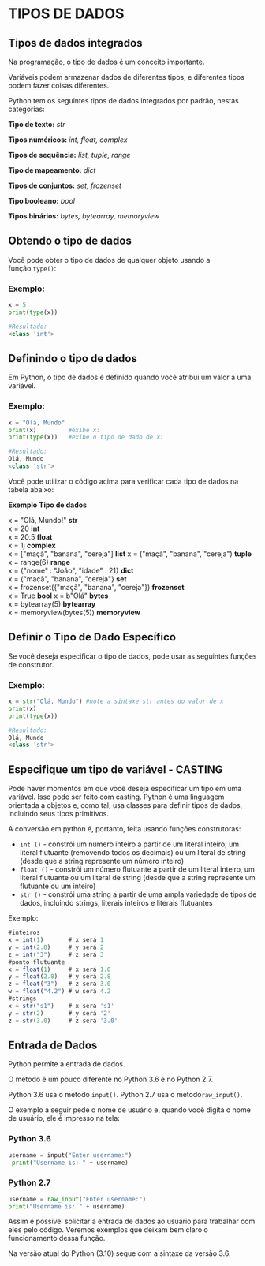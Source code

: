 # TIPOS DE DADOS

## Tipos de dados integrados

Na programação, o tipo de dados é um conceito importante.

Variáveis podem armazenar dados de diferentes tipos, e diferentes tipos podem fazer coisas diferentes.

Python tem os seguintes tipos de dados integrados por padrão, nestas categorias:

**Tipo de texto:** _str_

**Tipos numéricos:** _int, float, complex_

**Tipos de sequência:** _list, tuple, range_

**Tipo de mapeamento:** _dict_

**Tipos de conjuntos:** _set, frozenset_

**Tipo booleano:** _bool_

**Tipos binários:** _bytes, bytearray, memoryview_

## Obtendo o tipo de dados

Você pode obter o tipo de dados de qualquer objeto usando a função `type()`:

### Exemplo:

```python
x = 5
print(type(x))

#Resultado:
<class 'int'>
```

## Definindo o tipo de dados

Em Python, o tipo de dados é definido quando você atribui um valor a uma variável.

### Exemplo:

```python
x = "Olá, Mundo"
print(x)         #exibe x:
print(type(x))   #exibe o tipo de dado de x:

#Resultado:
Olá, Mundo
<class 'str'>
```

Você pode utilizar o código acima para verificar cada tipo de dados na tabela abaixo:

**Exemplo**                             **Tipo de dados** 

x = "Olá, Mundo!"	                          **str**	
x = 20	                                     **int**	
x = 20.5	                                   **float**	
x = 1j	                                     **complex**	
x = ["maçã", "banana", "cereja"]	           **list**	
x = ("maçã", "banana", "cereja")	           **tuple**	
x = range(6)	                               **range**	
x = {"nome" : "João", "idade" : 21}	        **dict**	
x = {"maçã", "banana", "cereja"}	           **set**	
x = frozenset({"maçã", "banana", "cereja"}) **frozenset**	
x = True	                                   **bool**	
x = b"Olá"	                                 **bytes**	
x = bytearray(5)	                           **bytearray**	
x = memoryview(bytes(5))	                   **memoryview**

## Definir o Tipo de Dado Específico

Se você deseja especificar o tipo de dados, pode usar as seguintes funções de construtor.

### Exemplo:

```python
x = str("Olá, Mundo") #note a sintaxe str antes do valor de x
print(x)
print(type(x))

#Resultado:
Olá, Mundo
<class 'str'>
```

## Especifique um tipo de variável - CASTING

Pode haver momentos em que você deseja especificar um tipo em uma variável. Isso pode ser feito com casting. Python é uma linguagem orientada a objetos e, como tal, usa classes para definir tipos de dados, incluindo seus tipos primitivos.

A conversão em python é, portanto, feita usando funções construtoras:

- `int ()` - constrói um número inteiro a partir de um literal inteiro, um literal flutuante (removendo todos os decimais) ou um literal de string (desde que a string represente um número inteiro)
- `float ()` - constrói um número flutuante a partir de um literal inteiro, um literal flutuante ou um literal de string (desde que a string represente um flutuante ou um inteiro)
- `str ()` - constrói uma string a partir de uma ampla variedade de tipos de dados, incluindo strings, literais inteiros e literais flutuantes

Exemplo: 

```jsx
#inteiros
x = int(1)       # x será 1
y = int(2.8)     # y será 2
z = int("3")     # z será 3
#ponto flutuante
x = float(1)     # x será 1.0
y = float(2.8)   # y será 2.8
z = float("3")   # z será 3.0
w = float("4.2") # w será 4.2
#strings
x = str("s1")    # x será 's1'
y = str(2)       # y será '2'
z = str(3.0)     # z será '3.0'
```

## Entrada de Dados

Python permite a entrada de dados. 

O método é um pouco diferente no Python 3.6 e no Python 2.7.

Python 3.6 usa o método `input()`. Python 2.7 usa o método`raw_input()`.

O exemplo a seguir pede o nome de usuário e, quando você digita o nome de usuário, ele é impresso na tela:

### Python 3.6

```python
username = input("Enter username:")
 print("Username is: " + username)
```

### Python 2.7

```python
username = raw_input("Enter username:")
print("Username is: " + username)
```

Assim é possível solicitar a entrada de dados ao usuário para trabalhar com eles pelo código. Veremos exemplos que deixam bem claro o funcionamento dessa função.

Na versão atual do Python (3.10) segue com a sintaxe da versão 3.6.
